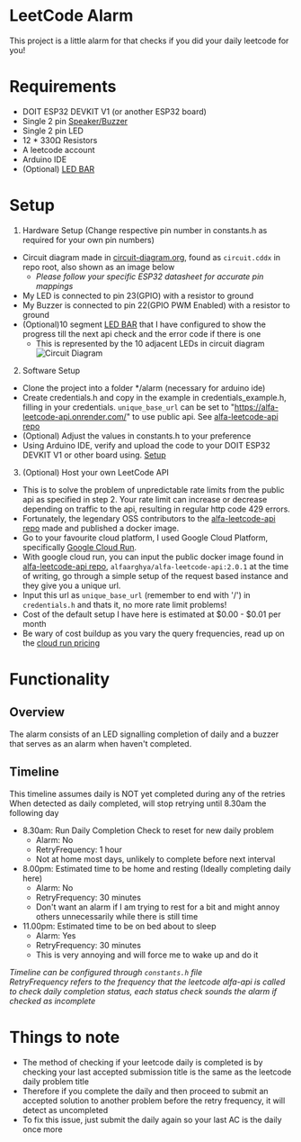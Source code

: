 # LeetCode Alarm
This project is a little alarm for that checks if you did your daily leetcode for you!
# Requirements
* DOIT ESP32 DEVKIT V1 (or another ESP32 board)
* Single 2 pin [Speaker/Buzzer](https://sg.element14.com/multicomp-pro/mckpt-g1720-3922/piezo-buzzer/dp/1756525)
* Single 2 pin LED
* 12 * 330Ω Resistors
* A leetcode account
* Arduino IDE
* (Optional) [LED BAR](https://www.digikey.sg/en/products/detail/kingbright/DC10GWA/1747576)
# Setup
1. Hardware Setup (Change respective pin number in constants.h as required for your own pin numbers)
  * Circuit diagram made in [circuit-diagram.org](https://www.circuit-diagram.org/), found as `circuit.cddx` in repo root, also shown as an image below
    * *Please follow your specific ESP32 datasheet for accurate pin mappings*
  * My LED is connected to pin 23(GPIO) with a resistor to ground
  * My Buzzer is connected to pin 22(GPIO PWM Enabled) with a resistor to ground
  * (Optional)10 segment [LED BAR](https://www.digikey.sg/en/products/detail/kingbright/DC10GWA/1747576) that I have configured to show the progress till the next api check and the error code if there is one
    * This is represented by the 10 adjacent LEDs in circuit diagram  
![Circuit Diagram](https://github.com/user-attachments/assets/7a66c9e6-1abd-4bc1-9647-8623bcc501d7)
2. Software Setup
  * Clone the project into a folder */alarm (necessary for arduino ide)
  * Create credentials.h and copy in the example in credentials_example.h, filling in your credentials. `unique_base_url` can be set to "https://alfa-leetcode-api.onrender.com/" to use public api. See [alfa-leetcode-api repo](https://github.com/alfaarghya/alfa-leetcode-api/)
  * (Optional) Adjust the values in constants.h to your preference
  * Using Arduino IDE, verify and upload the code to your DOIT ESP32 DEVKIT V1 or other board using. [Setup](https://randomnerdtutorials.com/installing-the-esp32-board-in-arduino-ide-windows-instructions/)
3. (Optional) Host your own LeetCode API
  * This is to solve the problem of unpredictable rate limits from the public api as specified in step 2. Your rate limit can increase or decrease depending on traffic to the api, resulting in regular http code 429 errors.
  * Fortunately, the legendary OSS contributors to the [alfa-leetcode-api repo](https://github.com/alfaarghya/alfa-leetcode-api/) made and published a docker image.
  * Go to your favourite cloud platform, I used Google Cloud Platform, specifically [Google Cloud Run](https://cloud.google.com/run).
  * With google cloud run, you can input the public docker image found in [alfa-leetcode-api repo](https://github.com/alfaarghya/alfa-leetcode-api/), `alfaarghya/alfa-leetcode-api:2.0.1` at the time of writing, go through a simple setup of the request based instance and they give you a unique url.
  * Input this url as `unique_base_url` (remember to end with '/') in `credentials.h` and thats it, no more rate limit problems!
  * Cost of the default setup I have here is estimated at $0.00 - $0.01 per month
  * Be wary of cost buildup as you vary the query frequencies, read up on the [cloud run pricing](https://cloud.google.com/run#pricing)
# Functionality
## Overview
The alarm consists of an LED signalling completion of daily and a buzzer that serves as an alarm when haven't completed.
## Timeline
This timeline assumes daily is NOT yet completed during any of the retries  
When detected as daily completed, will stop retrying until 8.30am the following day
* 8.30am: Run Daily Completion Check to reset for new daily problem
  * Alarm: No
  * RetryFrequency: 1 hour
  * Not at home most days, unlikely to complete before next interval
* 8.00pm: Estimated time to be home and resting (Ideally completing daily here)
  * Alarm: No
  * RetryFrequency: 30 minutes
  * Don't want an alarm if I am trying to rest for a bit and might annoy others unnecessarily while there is still time
* 11.00pm: Estimated time to be on bed about to sleep
  * Alarm: Yes
  * RetryFrequency: 30 minutes
  * This is very annoying and will force me to wake up and do it

*Timeline can be configured through `constants.h` file*  
*RetryFrequency refers to the frequency that the leetcode alfa-api is called to check daily completion status, each status check sounds the alarm if checked as incomplete*
# Things to note
* The method of checking if your leetcode daily is completed is by checking your last accepted submission title is the same as the leetcode daily problem title
* Therefore if you complete the daily and then proceed to submit an accepted solution to another problem before the retry frequency, it will detect as uncompleted
* To fix this issue, just submit the daily again so your last AC is the daily once more


